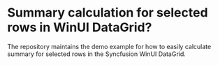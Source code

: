 # Summary calculation for selected rows in WinUI DataGrid?
The repository maintains the demo example for how to easily calculate summary for selected rows in the Syncfusion WinUI DataGrid. 
